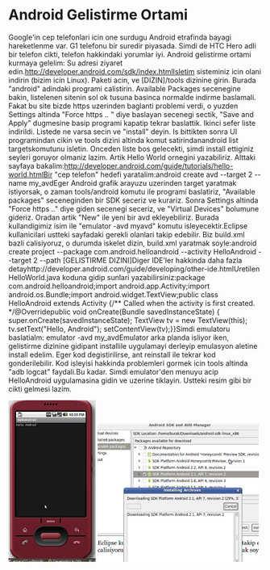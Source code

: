 # Android Gelistirme Ortami

Google'in cep telefonlari icin one surdugu Android etrafinda bayagi
hareketlenme var. G1 telefonu bir suredir piyasada. Simdi de HTC Hero
adli bir telefon cikti, telefon hakkindaki yorumlar iyi. Android
gelistirme ortami kurmaya gelelim: Su adresi ziyaret
edin.http://developer.android.com/sdk/index.htmlIsletim sisteminiz
icin olani indirin (bizim icin Linux). Paketi acin, ve [DIZIN]/tools
dizinine girin. Burada "android" adindaki programi
calistirin. Available Packages secenegine bakin, listelenen sitenin
sol ok tusuna basinca normalde indirme baslamali. Fakat bu site bizde
https uzerinden baglanti problemi verdi, o yuzden Settings altinda
"Force https .. " diye baslayan secenegi sectik, "Save and Apply"
dugmesine basip programi kapatip tekrar baslattik. Ikinci sefer liste
indirildi. Listede ne varsa secin ve "install" deyin. Is bittikten
sonra UI programindan cikin ve tools dizini altinda komut
satirindanandroid list targetskomutunu isletin. Onceden liste bos
gelecekti, simdi install ettiginiz seyleri goruyor olmaniz
lazim. Artik Hello World ornegini yazabiliriz. Alttaki sayfaya
bakalim:http://developer.android.com/guide/tutorials/hello-world.htmlBir
"cep telefon" hedefi yaratalim:android create avd --target 2 --name
my_avdEger Android grafik arayuzu uzerinden target yaratmak
istiyorsak, o zaman tools/android komutu ile programi baslatiriz,
"Available packages" seceneginden bir SDK seceriz ve kurariz. Sonra
Settings altinda "Force https .." diye giden secenegi seceriz, ve
"Virtual Devices" bolumune gideriz. Oradan artik "New" ile yeni bir
avd ekleyebiliriz. Burada kullandigimiz isim ile "emulator -avd myavd"
komutu isleyecektir.Eclipse kullanicilari ustteki sayfadaki gerekli
olanlari takip edebilir. Biz build.xml bazli calisiyoruz, o durumda
iskelet dizin, build.xml yaratmak soyle:android create project
--package com.android.helloandroid --activity HelloAndroid --target 2
--path [GELISTIRME DIZINI]Diger IDE'ler hakkinda daha fazla
detayhttp://developer.android.com/guide/developing/other-ide.htmlUretilen
HelloWorld.java koduna gidip sunlari yazabilirsiniz:package
com.android.helloandroid;import android.app.Activity;import
android.os.Bundle;import android.widget.TextView;public class
HelloAndroid extends Activity {/** Called when the activity is first
created. */@Overridepublic void onCreate(Bundle savedInstanceState) {
super.onCreate(savedInstanceState); TextView tv = new TextView(this);
tv.setText("Hello, Android"); setContentView(tv);}}Simdi emulatoru
baslatialm: emulator -avd my_avdEmulator arka planda isliyor iken,
gelistirme dizinine gidipant installile uygulamayi derleyip emulasyon
aletine install edelim. Eger kod degistirilirse, ant reinstall ile
tekrar kod gonderilebilir. Kod isleyisi hakkinda problemleri gormek
icin tools altinda "adb logcat" faydali.Bu kadar. Simdi emulator'den
menuyu acip HelloAndroid uygulamasina gidin ve uzerine
tiklayin. Ustteki resim gibi bir cikti gelmesi lazim.




![](hello-android.png)
![](android-sdk-install-gui.png)

